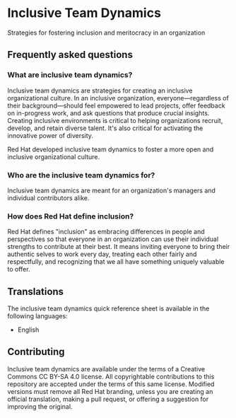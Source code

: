 # ﻿Inclusive Team Dynamics

Strategies for fostering inclusion and meritocracy in an organization

## Frequently asked questions

### What are inclusive team dynamics?
Inclusive team dynamics are strategies for creating an inclusive organizational culture. In an inclusive organization, everyone—regardless of their background—should feel empowered to lead projects, offer feedback on in-progress work, and ask questions that produce crucial insights. Creating inclusive environments is critical to helping organizations recruit, develop, and retain diverse talent. It's also critical for activating the innovative power of diversity.

Red Hat developed inclusive team dynamics to foster a more open and inclusive organizational culture.

### Who are the inclusive team dynamics for?
Inclusive team dynamics are meant for an organization's managers and individual contributors alike.

### How does Red Hat define inclusion?
Red Hat defines "inclusion" as embracing differences in people and perspectives so that everyone in an organization can use their individual strengths to contribute at their best. It means inviting everyone to bring their authentic selves to work every day, treating each other fairly and respectfully, and recognizing that we all have something uniquely valuable to offer.

## Translations
The inclusive team dynamics quick reference sheet is available in the following languages:

- English

## Contributing
Inclusive team dynamics are available under the terms of a Creative Commons CC BY-SA 4.0 license. All copyrightable contributions to this repository are accepted under the terms of this same license. Modified versions must remove all Red Hat branding, unless you are creating an official translation, making a pull request, or offering a suggestion for improving the original.

